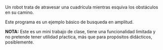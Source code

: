 Un robot trata de atravesar una cuadrícula mientras esquiva los obstáculos en su camino.

Este programa es un ejemplo básico de busqueda en amplitud.

**NOTA:** Este es un mini trabajo de clase, tiene una funcionalidad limitada y no pretende tener
utilidad pŕactica, más que para propósitos didácticos, posiblemente.

